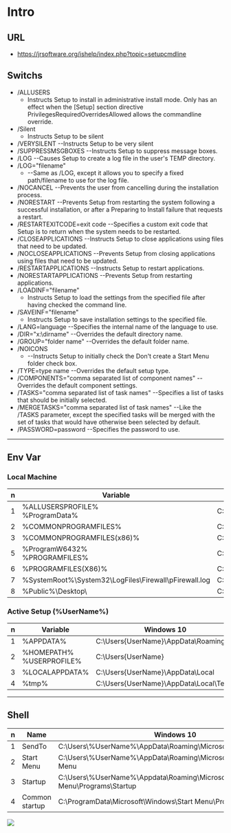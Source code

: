 # Intro

## URL
* https://jrsoftware.org/ishelp/index.php?topic=setupcmdline

## Switchs
* /ALLUSERS
  * Instructs Setup to install in administrative install mode. Only has an effect when the [Setup] section directive PrivilegesRequiredOverridesAllowed allows the commandline override.
* /Silent
  * Instructs Setup to be silent
* /VERYSILENT --Instructs Setup to be very silent
* /SUPPRESSMSGBOXES --Instructs Setup to suppress message boxes.
* /LOG --Causes Setup to create a log file in the user's TEMP directory.
* /LOG="filename" 
  * --Same as /LOG, except it allows you to specify a fixed path/filename to use for the log file.
* /NOCANCEL --Prevents the user from cancelling during the installation process.
* /NORESTART --Prevents Setup from restarting the system following a successful installation, or after a Preparing to Install failure that requests a restart.
* /RESTARTEXITCODE=exit code --Specifies a custom exit code that Setup is to return when the system needs to be restarted.
* /CLOSEAPPLICATIONS --Instructs Setup to close applications using files that need to be updated.
* /NOCLOSEAPPLICATIONS --Prevents Setup from closing applications using files that need to be updated.
* /RESTARTAPPLICATIONS --Instructs Setup to restart applications.
* /NORESTARTAPPLICATIONS --Prevents Setup from restarting applications.
* /LOADINF="filename" 
  * Instructs Setup to load the settings from the specified file after having checked the command line.
* /SAVEINF="filename" 
  * Instructs Setup to save installation settings to the specified file.
* /LANG=language --Specifies the internal name of the language to use.
* /DIR="x:\dirname" --Overrides the default directory name.
* /GROUP="folder name" --Overrides the default folder name.
* /NOICONS 
  * --Instructs Setup to initially check the Don't create a Start Menu folder check box.
* /TYPE=type name --Overrides the default setup type.
* /COMPONENTS="comma separated list of component names" --Overrides the default component settings.
* /TASKS="comma separated list of task names" --Specifies a list of tasks that should be initially selected.
* /MERGETASKS="comma separated list of task names" --Like the /TASKS parameter, except the specified tasks will be merged with the set of tasks that would have otherwise been selected by default.
* /PASSWORD=password --Specifies the password to use.

---

## Env Var
### Local Machine
| n  | Variable                                                  | Windows 10                                               |
| -- | --------------------------------------------------------- | -------------------------------------------------------- |
| 1  | %ALLUSERSPROFILE%<br>%ProgramData%                        | C:\\ProgramData                                          |
| 2  | %COMMONPROGRAMFILES%                                      | C:\\Program Files\\Common Files                          |
| 3  | %COMMONPROGRAMFILES(x86)%                                 | C:\\Program Files (x86)\\Common Files                    |
| 5  | %ProgramW6432%<br>%PROGRAMFILES%                          | C:\\Program Files                                        |
| 6  | %PROGRAMFILES(X86)%                                       | C:\\Program Files (x86)                                  |
| 7  | %SystemRoot%\\System32\\LogFiles\\Firewall\\pFirewall.log | C:\\Windows\\System32\\LogFiles\\Firewall\\pFirewall.log |
| 8  | %Public%\\Desktop\\                                       | C:\\Users\\Public\\Desktop\\                             |

### Active Setup (%UserName%)
| n  | Variable                                                  | Windows 10                                               |
| -- | --------------------------------------------------------- | -------------------------------------------------------- |
| 1  | %APPDATA%                                                 | C:\\Users{UserName}\\AppData\\Roaming                    |
| 2  | %HOMEPATH%<br>%USERPROFILE%                               | C:\\Users{UserName}                                      |
| 3  | %LOCALAPPDATA%                                            | C:\\Users{UserName}\\AppData\\Local                      |
| 4  | %tmp%                                                     | C:\\Users{UserName}\\AppData\\Local\\Temp                |

---

## Shell
|n|Name          |Windows 10                                                             |
|-|--------------|-----------------------------------------------------------------------|
|1|SendTo        |C:\\Users\\%UserName%\\AppData\\Roaming\\Microsoft\\Windows\\SendTo\   | 
|2|Start Menu    |C:\\Users\\%UserName%\\AppData\\Roaming\\Microsoft\\Windows\\Start Menu|
|3|Startup       |C:\\Users\\%UserName%\\Appdata\\Roaming\\Microsoft\\Windows\\Start Menu\\Programs\\Startup|
|4|Common startup|C:\\ProgramData\\Microsoft\\Windows\Start Menu\\Programs\\StartUp|

[<img src="https://i.ibb.co/3Br9Knt/image.png">](https://i.ibb.co/3Br9Knt/image.png)

